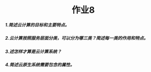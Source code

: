 <h1><center>作业8</center></h1>

##### 1.简述云计算的目标和主要特点。



##### 2.云计算按照服务层面分类，可以分为哪三类？简述每一类的作用和特点。



##### 3.述怎样才算是云计算系统？



##### 4.简述云原生系统需要包含的属性。